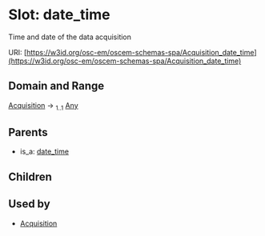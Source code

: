 
# Slot: date_time

Time and date of the data acquisition

URI: [https://w3id.org/osc-em/oscem-schemas-spa/Acquisition_date_time](https://w3id.org/osc-em/oscem-schemas-spa/Acquisition_date_time)


## Domain and Range

[Acquisition](Acquisition.md) &#8594;  <sub>1..1</sub> [Any](Any.md)

## Parents

 *  is_a: [date_time](date_time.md)

## Children


## Used by

 * [Acquisition](Acquisition.md)
